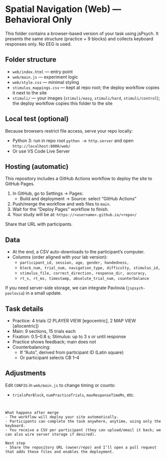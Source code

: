 # Spatial Navigation (Web) — Behavioral Only

This folder contains a browser-based version of your task using jsPsych. It presents the same structure (practice + 9 blocks) and collects keyboard responses only. No EEG is used.

## Folder structure

- `web/index.html` — entry point
- `web/main.js` — experiment logic
- `web/style.css` — minimal styling
- `stimulus_mappings.csv` — kept at repo root; the deploy workflow copies it next to the site
- `stimuli/` — your images (`stimuli/easy`, `stimuli/hard`, `stimuli/control`); the deploy workflow copies this folder to the site

## Local test (optional)

Because browsers restrict file access, serve your repo locally:

- Python 3: run in repo root `python -m http.server` and open `http://localhost:8000/web/`
- Or use VS Code Live Server

## Hosting (automatic)

This repository includes a GitHub Actions workflow to deploy the site to GitHub Pages.

1. In GitHub, go to Settings → Pages:
   - Build and deployment → Source: select “GitHub Actions”
2. Push/merge the workflow and web files to `main`.
3. Wait for the “Deploy Pages” workflow to finish.
4. Your study will be at: `https://<username>.github.io/<repo>/`

Share that URL with participants.

## Data

- At the end, a CSV auto-downloads to the participant’s computer.
- Columns (order aligned with your lab version):
  - `participant_id, session, age, gender, handedness,`
  - `block_num, trial_num, navigation_type, difficulty, stimulus_id,`
  - `stimulus_file, correct_direction, response_dir, accuracy,`
  - `rt_s, rt_ms, timestamp, absolute_trial_num, counterbalance`

If you need server-side storage, we can integrate Pavlovia (`jspsych-pavlovia`) in a small update.

## Task details

- Practice: 4 trials (2 PLAYER VIEW [egocentric], 2 MAP VIEW [allocentric])
- Main: 9 sections, 15 trials each
- Fixation: 0.5–0.8 s; Stimulus: up to 3 s or until response
- Practice shows feedback; main does not
- Counterbalancing:
  - If “Auto”, derived from participant ID (Latin square)
  - Or participant selects CB 1–4

## Adjustments

Edit `CONFIG` in `web/main.js` to change timing or counts:
- `trialsPerBlock`, `numPracticeTrials`, `maxResponseTimeMs`, etc.

```


What happens after merge
- The workflow will deploy your site automatically.
- Participants can complete the task anywhere, anytime, using only the keyboard.
- You receive a CSV per participant (they can upload/email it back; we can also wire server storage if desired).

Next step
- Share the repository URL (owner/repo) and I’ll open a pull request that adds these files and enables the deployment.
